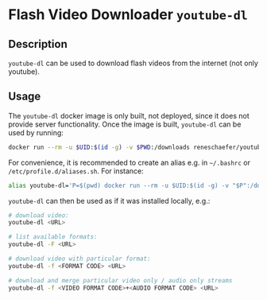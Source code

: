 # Flash Video Downloader `youtube-dl`
## Description
`youtube-dl` can be used to download flash videos from the internet (not only youtube).

## Usage
The `youtube-dl` docker image is only built, not deployed, since it does not provide server functionality. Once the image is built, `youtube-dl` can be used by running:

```bash
docker run --rm -u $UID:$(id -g) -v $PWD:/downloads reneschaefer/youtube-dl-alpine-<ARCH>
```

For convenience, it is recommended to create an alias e.g. in `~/.bashrc` or `/etc/profile.d/aliases.sh`. For instance:

```bash
alias youtube-dl='P=$(pwd) docker run --rm -u $UID:$(id -g) -v "$P":/downloads reneschaefer/youtube-dl-alpine-armv7'
```

`youtube-dl` can then be used as if it was installed locally, e.g.:

```bash
# download video:
youtube-dl <URL>

# list available formats:
youtube-dl -F <URL>

# download video with particular format:
youtube-dl -f <FORMAT CODE> <URL>

# download and merge particular video only / audio only streams
youtube-dl -f <VIDEO FORMAT CODE>+<AUDIO FORMAT CODE> <URL>
```
